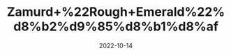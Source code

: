 ---
title: 'Zamurd+%22Rough+Emerald%22%d8%b2%d9%85%d8%b1%d8%af'
date: '2022-10-14' 
metatag: '' 
inventory: '0' 
draft: false 
# meta description 
shortDescripton: 'Emerald+is+a+life-affirming+stone.+It+provides+inspiration%2c+balance%2c+wisdom%2c+and+patience.+'
description: 'Stone'
longdescription: ''
featured: True
# product Price
price: '80.0'
# Product Short Description
shortDescription: 'Emerald+is+a+life-affirming+stone.+It+provides+inspiration%2c+balance%2c+wisdom%2c+and+patience.+'
productID: '0AEF3977-1923-ED11-9968-005056B3A416'
type: 'products'
category: 'Stone' 
thumnailproduct: 'https://eraconnect.blob.core.windows.net/product-images/aminsaddiquidawakhana/0AEF3977-1923-ED11-9968-005056B3A416.webp' 
images:
  - image: 'https://eraconnect.blob.core.windows.net/product-images/aminsaddiquidawakhana/0AEF3977-1923-ED11-9968-005056B3A416.webp'  
Variants:
---